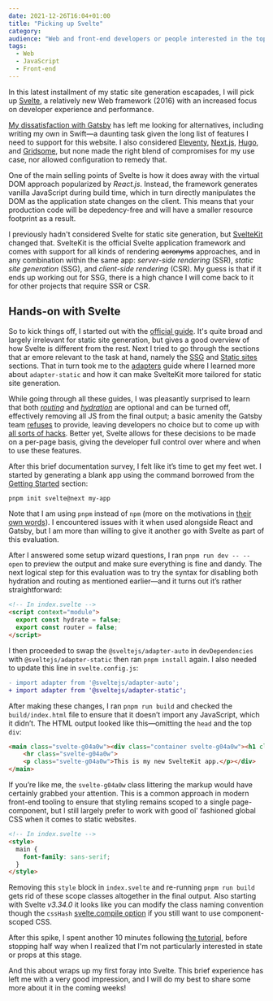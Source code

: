 ```yaml
---
date: 2021-12-26T16:04+01:00
title: "Picking up Svelte"
category:
audience: "Web and front-end developers or people interested in the topic"
tags:
  - Web
  - JavaScript
  - Front-end
---
```


In this latest installment of my static site generation escapades, I will pick up [Svelte](https://svelte.dev), a relatively new Web framework (2016) with an increased focus on developer experience and performance. 

[My dissatisfaction with Gatsby](https://redalemeden.com/microblog/post-1627249229000) has left me looking for alternatives, including writing my own in Swift—a daunting task given the long list of features I need to support for this website. I also considered [Eleventy](https://www.11ty.dev), [Next.js](https://nextjs.org), [Hugo](https://gohugo.io), and [Gridsome](https://gridsome.org), but none made the right blend of compromises for my use case, nor allowed configuration to remedy that.

One of the main selling points of Svelte is how it does away with the virtual DOM approach popularized by *React.js*. Instead, the framework generates vanilla JavaScript during build time, which in turn directly manipulates the DOM as the application state changes on the client. This means that your production code will be depedency-free and will have a smaller resource footprint as a result.

I previously hadn't considered Svelte for static site generation, but [SvelteKit](https://kit.svelte.dev/docs) changed that. SvelteKit is the official Svelte application framework and comes with support for all kinds of rendering ~~acronyms~~ approaches, and in any combination within the same app: _server-side rendering_ (SSR), _static site generation_ (SSG), and _client-side rendering_ (CSR). My guess is that if it ends up working out for SSG, there is a high chance I will come back to it for other projects that require SSR or CSR.

## Hands-on with Svelte

So to kick things off, I started out with the [official guide](https://kit.svelte.dev/docs#introduction-getting-started). It's quite broad and largely irrelevant for static site generation, but gives a good overview of how Svelte is different from the rest. Next I tried to go through the sections that ar emore relevant to the task at hand, namely the [SSG](https://kit.svelte.dev/docs#appendix-ssg) and [Static sites](https://kit.svelte.dev/docs#adapters-supported-environments-static-sites) sections. That in turn took me to the [adapters](https://kit.svelte.dev/docs#adapters) guide where I learned more about `adapter-static` and how it can make SvelteKit more tailored for static site generation. 

While going through all these guides, I was pleasantly surprised to learn that both [_routing_](https://kit.svelte.dev/docs#ssr-and-javascript-router) and [_hydration_](https://kit.svelte.dev/docs#ssr-and-javascript-hydrate) are optional and can be turned off, effectively removing all JS from the final output; a basic amenity the Gatsby team [refuses](https://github.com/gatsbyjs/gatsby/issues/962#issuecomment-301392995) to provide, leaving developers no choice but to come up with [all sorts of hacks](https://ricard.dev/how-to-remove-client-side-javascript-from-gatsby/). Better yet, Svelte allows for these decisions to be made on a per-page basis, giving the developer full control over where and when to use these features.

After this brief documentation survey, I felt like it’s time to get my feet wet. I started by generating a blank app using the command borrowed from the [Getting Started](https://kit.svelte.dev/docs#introduction-getting-started) section:

```sh
pnpm init svelte@next my-app
```

Note that I am using `pnpm` instead of `npm` (more on the motivations in [their own words](https://pnpm.io/motivation)). I encountered issues with it when used alongside React and Gatsby, but I am more than willing to give it another go with Svelte as part of this evaluation.

After I answered some setup wizard questions, I ran `pnpm run dev -- --open` to preview the output and make sure everything is fine and dandy. The next logical step for this evaluation was to try the syntax for disabling both hydration and routing as mentioned earlier—and it turns out it’s rather straightforward:

```html
<!-- In index.svelte -->
<script context="module">
  export const hydrate = false;
  export const router = false;
</script>
```

I then proceeded to swap the `@sveltejs/adapter-auto` in `devDependencies` with `@sveltejs/adapter-static` then ran `pnpm install` again. I also needed to update this line in `svelte.config.js`:

```diff
- import adapter from '@sveltejs/adapter-auto';
+ import adapter from '@sveltejs/adapter-static';
```

After making these changes, I ran `pnpm run build` and checked the `build/index.html` file to ensure that it doesn’t import any JavaScript, which it didn’t. The HTML output looked like this—omitting the `head` and the top `div`:

```html
<main class="svelte-g04a0w"><div class="container svelte-g04a0w"><h1 class="svelte-g04a0w">Homepage</h1>
    <hr class="svelte-g04a0w">
    <p class="svelte-g04a0w">This is my new SvelteKit app.</p></div>
</main>
```

If you’re like me, the `svelte-g04a0w` class littering the markup would have certainly grabbed your attention. This is a common approach in modern front-end tooling to ensure that styling remains scoped to a single page-component, but I still largely prefer to work with good ol' fashioned global CSS when it comes to static websites.

```html
<!-- In index.svelte -->
<style>
  main {
    font-family: sans-serif;
  }
</style>
```

Removing this `style` block in `index.svelte` and re-running `pnpm run build` gets rid of these scope classes altogether in the final output. Also starting with Svelte _v3.34.0_ it looks like you can modify the class naming convention though the `cssHash` [svelte.compile option](https://svelte.dev/docs#compile-time-svelte-compile) if you still want to use component-scoped CSS.

After this spike, I spent another 10 minutes following [the tutorial](https://svelte.dev/tutorial/basics), before stopping half way when I realized that I'm not particularly interested in state or props at this stage.

And this about wraps up my first foray into Svelte. This brief experience has left me with a very good impression, and I will do my best to share some more about it in the coming weeks!
